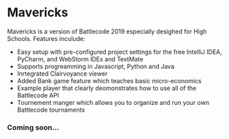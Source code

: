 # Mavericks

Mavericks is a version of Battlecode 2019 especially desighed for High Schools. Features inculude:

  * Easy setup with pre-configured project settings for the free IntelliJ IDEA, PyCharm, and WebStorm IDEs and TextMate
  * Supports progreamming in Javascript, Python and Java
  * Inrtegrated Clairvoyance viewer
  * Added Bank game feature which teaches basic micro-economics
  * Example player that clearly deomonstrates how to use all of the Battlecode API
  * Tournement manger which allows you to organize and run your own Battlecode tournaments
  
### Coming soon...